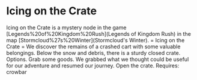 # Icing on the Crate

Icing on the Crate is a mystery node in the game [Legends%20of%20Kingdom%20Rush](Legends of Kingdom Rush) in the map [Stormcloud%27s%20Winter](Stormcloud's Winter).
= Icing on the Crate =
We discover the remains of a crashed cart with some valuable belongings.
Below the snow and debris, there is a sturdy closed crate.
Options.
Grab some goods.
We grabbed what we thought could be useful for our adventure and resumed our journey.
Open the crate.
Requires: crowbar
